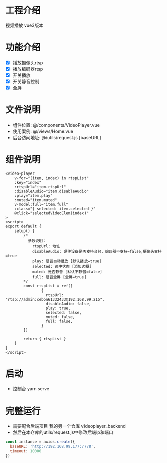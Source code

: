 # 工程介绍
视频播放 vue3版本

# 功能介绍
- [x] 播放摄像头rtsp
- [x] 播放编码器rtsp
- [x] 开关播放
- [x] 开关静音控制
- [x] 全屏

# 文件说明
- 组件位置: @/components/VideoPlayer.vue
- 使用案例: @/views/Home.vue
- 后台访问地址: @/utils/request.js [baseURL]

# 组件说明

```vue
<video-player
    v-for="(item, index) in rtspList"
    :key="index"
    :rtspUrl="item.rtspUrl"
    :disableAudio="item.disableAudio"
    :play="item.play"
    :muted="item.muted"
    v-model:full="item.full"
    :class="{ selected: item.selected }"
    @click="selectedVideoElem(index)"
>
<script>
export default {
	setup() {
        /* 
          参数说明：
            rtspUrl: 地址
            disableAudio: 硬件设备是否支持音频，编码器不支持=false,摄像头支持=true
            play: 是否自动播放 [默认播放=true]
            selected: 选中状态 [添加边框]
            muted: 是否静音 [默认不静音=false]
            full: 是否全屏 [全屏=true]
        */
    	const rtspList = ref([
            	{
                  rtspUrl: "rtsp://admin:cebon61332433@192.168.99.215",
                  disableAudio: false,
                  play: true,
                  selected: false,
                  muted: false,
                  full: false,
                }
        ])
        
        return { rtspList }
    }
}
</script>
```


# 启动
- 控制台 yarn serve

# 完整运行
- 需要配合后端项目 我的另一个仓库 videoplayer_backend
- 然后在本仓库的utils/request.js中修改后端ip和端口
```js
const instance = axios.create({
  baseURL: 'http://192.168.99.177:7778',
  timeout: 10000
})
```
